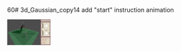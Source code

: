 60# 3d_Gaussian_copy14
add "start" instruction animation

<img src="https://raw.githubusercontent.com/Yidan-Zhu/3d_Gaussian_copy14/main/instruction%20image%20-1.png" width="100" height="60">
